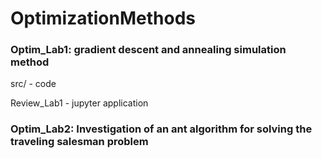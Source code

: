 # OptimizationMethods

### Optim_Lab1: gradient descent and annealing simulation method
src/ - code

Review_Lab1 - jupyter application

### Optim_Lab2: Investigation of an ant algorithm for solving the traveling salesman problem
